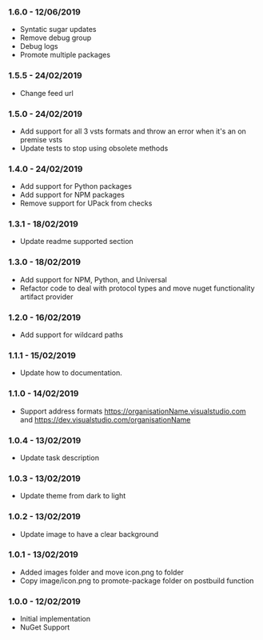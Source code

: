 ### 1.6.0 - 12/06/2019
* Syntatic sugar updates
* Remove debug group
* Debug logs
* Promote multiple packages

### 1.5.5 - 24/02/2019
* Change feed url

### 1.5.0 - 24/02/2019
* Add support for all 3 vsts formats and throw an error when it's an on premise vsts
* Update tests to stop using obsolete methods

### 1.4.0 - 24/02/2019 
* Add support for Python packages
* Add support for NPM packages
* Remove support for UPack from checks

### 1.3.1 - 18/02/2019
* Update readme supported section  

### 1.3.0 - 18/02/2019
* Add support for NPM, Python, and Universal  
* Refactor code to deal with protocol types and move nuget functionality artifact provider  

### 1.2.0 - 16/02/2019
* Add support for wildcard paths

### 1.1.1 - 15/02/2019
* Update how to documentation.

### 1.1.0 - 14/02/2019
* Support address formats https://organisationName.visualstudio.com and https://dev.visualstudio.com/organisationName

### 1.0.4 - 13/02/2019 
* Update task description 

### 1.0.3 - 13/02/2019 
* Update theme from dark to light  

### 1.0.2 - 13/02/2019 
* Update image to have a clear background  

### 1.0.1 - 13/02/2019  
* Added images folder and move icon.png to folder  
* Copy image/icon.png to promote-package folder on postbuild function  

### 1.0.0 - 12/02/2019  
* Initial implementation  
* NuGet Support  
